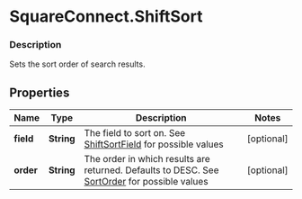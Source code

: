 # SquareConnect.ShiftSort

### Description

Sets the sort order of search results.

## Properties
Name | Type | Description | Notes
------------ | ------------- | ------------- | -------------
**field** | **String** | The field to sort on. See [ShiftSortField](#type-shiftsortfield) for possible values | [optional] 
**order** | **String** | The order in which results are returned. Defaults to DESC. See [SortOrder](#type-sortorder) for possible values | [optional] 


